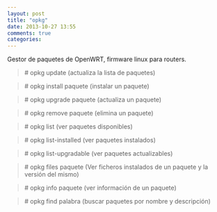 ```yaml
---
layout: post
title: "opkg"
date: 2013-10-27 13:55
comments: true
categories: 
---
```

Gestor de paquetes de OpenWRT, firmware linux para routers.

>\# opkg update (actualiza la lista de paquetes)

>\# opkg install paquete (instalar un paquete)

>\# opkg upgrade paquete (actualiza un paquete)

>\# opkg remove paquete (elimina un paquete)

>\# opkg list (ver paquetes disponibles)

>\# opkg list-installed (ver paquetes instalados)

>\# opkg list-upgradable (ver paquetes actualizables)

>\# opkg files paquete (Ver ficheros instalados de un paquete y la versión del mismo)

>\# opkg info paquete (ver información de un paquete)

>\# opkg find palabra (buscar paquetes por nombre y descripción)

